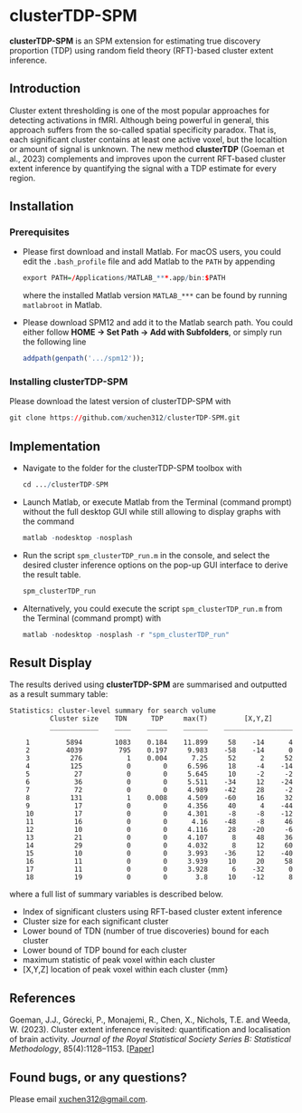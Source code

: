 # clusterTDP-SPM

**clusterTDP-SPM** is an SPM extension for estimating true discovery proportion (TDP) using random field theory (RFT)-based cluster extent inference.

## Introduction

Cluster extent thresholding is one of the most popular approaches for detecting activations in fMRI. Although being powerful in general, this approach suffers from the so-called spatial specificity paradox. That is, each significant cluster contains at least one active voxel, but the localtion or amount of signal is unknown. The new method **clusterTDP** (Goeman et al., 2023) complements and improves upon the current RFT-based cluster extent inference by quantifying the signal with a TDP estimate for every region.

## Installation

### Prerequisites

* Please first download and install Matlab. For macOS users, you could edit the ```.bash_profile``` file and add Matlab to the ```PATH``` by appending
  ``` r
  export PATH=/Applications/MATLAB_***.app/bin:$PATH
  ```
  where the installed Matlab version ```MATLAB_***``` can be found by running ```matlabroot``` in Matlab.

* Please download SPM12 and add it to the Matlab search path. You could either follow **HOME -> Set Path -> Add with Subfolders**, or simply run the following line
  ``` r
  addpath(genpath('.../spm12'));
  ```

### Installing clusterTDP-SPM

Please download the latest version of clusterTDP-SPM with
``` r
git clone https://github.com/xuchen312/clusterTDP-SPM.git
```

## Implementation

* Navigate to the folder for the clusterTDP-SPM toolbox with
  ```r
  cd .../clusterTDP-SPM
  ```
* Launch Matlab, or execute Matlab from the Terminal (command prompt) without the full desktop GUI while still allowing to display graphs with the command
  ```r
  matlab -nodesktop -nosplash
  ```
* Run the script ```spm_clusterTDP_run.m``` in the console, and select the desired cluster inference options on the pop-up GUI interface to derive the result table.
  ```r
  spm_clusterTDP_run
  ```
* Alternatively, you could execute the script ```spm_clusterTDP_run.m``` from the Terminal (command prompt) with
  ```r
  matlab -nodesktop -nosplash -r "spm_clusterTDP_run"
  ```

## Result Display

The results derived using **clusterTDP-SPM** are summarised and outputted as a result summary table:
```
Statistics: cluster-level summary for search volume
          Cluster size    TDN      TDP     max(T)         [X,Y,Z]     
          ____________    ____    _____    ______    _________________

    1         5894        1083    0.184    11.899     58    -14      4
    2         4039         795    0.197     9.983    -58    -14      0
    3          276           1    0.004      7.25     52      2     52
    4          125           0        0     6.596     18     -4    -14
    5           27           0        0     5.645     10     -2     -2
    6           36           0        0     5.511    -34     12    -24
    7           72           0        0     4.989    -42     28     -2
    8          131           1    0.008     4.509    -60     16     32
    9           17           0        0     4.356     40      4    -44
    10          17           0        0     4.301     -8     -8    -12
    11          16           0        0      4.16    -48     -8     46
    12          10           0        0     4.116     28    -20     -6
    13          21           0        0     4.107      8     48     36
    14          29           0        0     4.032      8     12     60
    15          10           0        0     3.993    -36     12    -40
    16          11           0        0     3.939     10     20     58
    17          11           0        0     3.928      6    -32      0
    18          19           0        0       3.8     10    -12      8
```

where a full list of summary variables is described below.
* Index of significant clusters using RFT-based cluster extent inference
* Cluster size for each significant cluster
* Lower bound of TDN (number of true discoveries) bound for each cluster
* Lower bound of TDP bound for each cluster
* maximum statistic of peak voxel within each cluster
* [X,Y,Z] location of peak voxel within each cluster {mm}

## References

Goeman, J.J., Górecki, P., Monajemi, R., Chen, X., Nichols, T.E. and Weeda, W. (2023). Cluster extent inference revisited: quantification and localisation of brain activity. *Journal of the Royal Statistical Society Series B: Statistical Methodology*, 85(4):1128–1153. [[Paper](https://doi.org/10.1093/jrsssb/qkad067)]

## Found bugs, or any questions?

Please email xuchen312@gmail.com.
